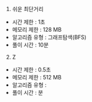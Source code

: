 1. 쉬운 최단거리
- 시간 제한 : 1초
- 메모리 제한 : 128 MB
- 알고리즘 유형 : 그래프탐색(BFS) 
- 풀이 시간 : 10분

2. Z
- 시간 제한 : 0.5초
- 메모리 제한 : 512 MB
- 알고리즘 유형 : 
- 풀이 시간 : 분
